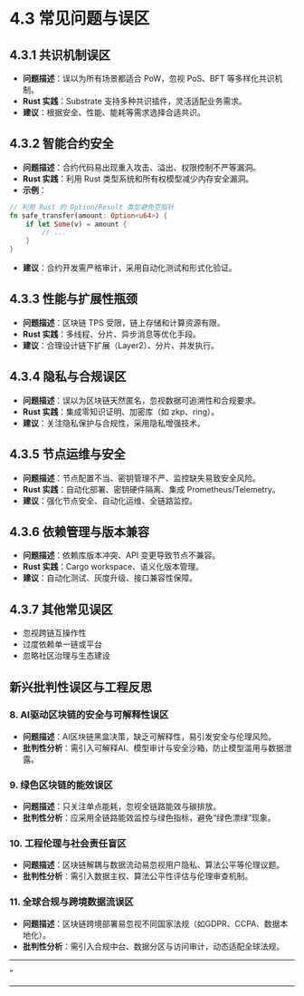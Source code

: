 ﻿# 4.3 常见问题与误区

## 4.3.1 共识机制误区

- **问题描述**：误以为所有场景都适合 PoW，忽视 PoS、BFT 等多样化共识机制。
- **Rust 实践**：Substrate 支持多种共识插件，灵活适配业务需求。
- **建议**：根据安全、性能、能耗等需求选择合适共识。

## 4.3.2 智能合约安全

- **问题描述**：合约代码易出现重入攻击、溢出、权限控制不严等漏洞。
- **Rust 实践**：利用 Rust 类型系统和所有权模型减少内存安全漏洞。
- **示例**：

```rust
// 利用 Rust 的 Option/Result 类型避免空指针
fn safe_transfer(amount: Option<u64>) {
    if let Some(v) = amount {
        // ...
    }
}
```

- **建议**：合约开发需严格审计，采用自动化测试和形式化验证。

## 4.3.3 性能与扩展性瓶颈

- **问题描述**：区块链 TPS 受限，链上存储和计算资源有限。
- **Rust 实践**：多线程、分片、异步消息等优化手段。
- **建议**：合理设计链下扩展（Layer2）、分片、并发执行。

## 4.3.4 隐私与合规误区

- **问题描述**：误以为区块链天然匿名，忽视数据可追溯性和合规要求。
- **Rust 实践**：集成零知识证明、加密库（如 zkp、ring）。
- **建议**：关注隐私保护与合规性，采用隐私增强技术。

## 4.3.5 节点运维与安全

- **问题描述**：节点配置不当、密钥管理不严、监控缺失易致安全风险。
- **Rust 实践**：自动化部署、密钥硬件隔离、集成 Prometheus/Telemetry。
- **建议**：强化节点安全、自动化运维、全链路监控。

## 4.3.6 依赖管理与版本兼容

- **问题描述**：依赖库版本冲突、API 变更导致节点不兼容。
- **Rust 实践**：Cargo workspace、语义化版本管理。
- **建议**：自动化测试、灰度升级、接口兼容性保障。

## 4.3.7 其他常见误区

- 忽视跨链互操作性
- 过度依赖单一链或平台
- 忽略社区治理与生态建设

## 新兴批判性误区与工程反思

### 8. AI驱动区块链的安全与可解释性误区

- **问题描述**：AI区块链黑盒决策，缺乏可解释性，易引发安全与伦理风险。
- **批判性分析**：需引入可解释AI、模型审计与安全沙箱，防止模型滥用与数据泄露。

### 9. 绿色区块链的能效误区

- **问题描述**：只关注单点能耗，忽视全链路能效与碳排放。
- **批判性分析**：应采用全链路能效监控与绿色指标，避免“绿色漂绿”现象。

### 10. 工程伦理与社会责任盲区

- **问题描述**：区块链解耦与数据流动易忽视用户隐私、算法公平等伦理议题。
- **批判性分析**：需引入数据主权、算法公平性评估与伦理审查机制。

### 11. 全球合规与跨境数据流误区

- **问题描述**：区块链跨境部署易忽视不同国家法规（如GDPR、CCPA、数据本地化）。
- **批判性分析**：需引入合规中台、数据分区与访问审计，动态适配全球法规。

---

"

---
